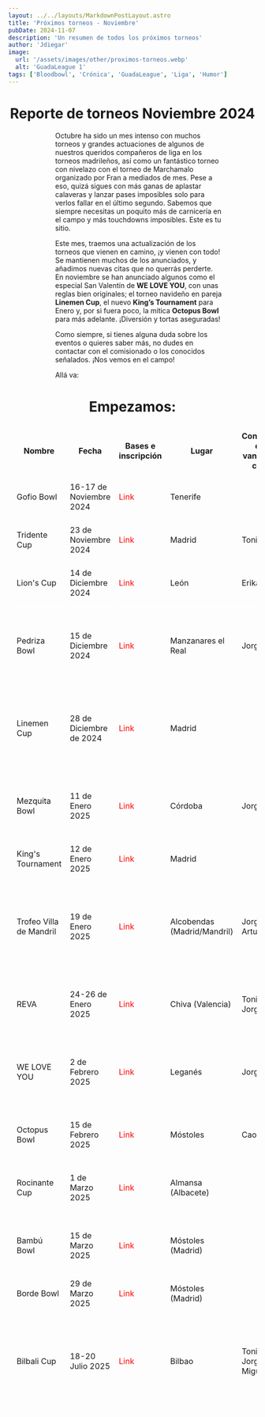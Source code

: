 ```yaml
---
layout: ../../layouts/MarkdownPostLayout.astro
title: 'Próximos torneos - Noviembre'
pubDate: 2024-11-07
description: 'Un resumen de todos los próximos torneos'
author: 'Jdiegar'
image:
  url: '/assets/images/other/proximos-torneos.webp'
  alt: 'GuadaLeague 1'
tags: ['Bloodbowl', 'Crónica', 'GuadaLeague', 'Liga', 'Humor']
---
```


# Reporte de torneos Noviembre 2024

Octubre ha sido un mes intenso con muchos torneos y grandes actuaciones de algunos de nuestros queridos compañeros de liga en los torneos madrileños, así como un fantástico torneo con nivelazo con el torneo de Marchamalo organizado por Fran a mediados de mes. Pese a eso, quizá sigues con más ganas de aplastar calaveras y lanzar pases imposibles solo para verlos fallar en el último segundo. Sabemos que siempre necesitas un poquito más de carnicería en el campo y más touchdowns imposibles. Este es tu sitio.

Este mes, traemos una actualización de los torneos que vienen en camino, ¡y vienen con todo! Se mantienen muchos de los anunciados, y añadimos nuevas citas que no querrás perderte. En noviembre se han anunciado algunos como el especial San Valentín de **WE LOVE YOU**, con unas reglas bien originales; el torneo navideño en pareja **Linemen Cup**, el nuevo **King’s Tournament** para Enero y, por si fuera poco, la mítica **Octopus Bowl** para más adelante. ¡Diversión y tortas aseguradas!

Como siempre, si tienes alguna duda sobre los eventos o quieres saber más, no dudes en contactar con el comisionado o los conocidos señalados. ¡Nos vemos en el campo!

Allá va:

# Empezamos:

| Nombre                  | Fecha                   | Bases e inscripción                                                                                     | Lugar                       | Conocidos que van/Habla con... | Atractivos                                                                                             |
| ----------------------- | ----------------------- | ------------------------------------------------------------------------------------------------------- | --------------------------- | ------------------------------ | ------------------------------------------------------------------------------------------------------ |
| Gofio Bowl              | 16-17 de Noviembre 2024 | [Link](https://bloodbowlforo.org/phpBB3/viewtopic.php?t=19052&sid=62d72fb372017992a13424ca951471c7)     | Tenerife                    |                                | En las Canarias, ambientazo, todo el finde                                                             |
| Tridente Cup            | 23 de Noviembre 2024    | [Link](https://bloodbowlforo.org/phpBB3/viewtopic.php?t=19007&sid=62d72fb372017992a13424ca951471c7)     | Madrid                      | Toni                           | Buen torneo, cerca, buen nivel                                                                         |
| Lion's Cup              | 14 de Diciembre 2024    | [Link](https://www.bloodbowlforo.org/phpBB3/viewtopic.php?t=19055&sid=ea42c60f077ed9183b33a0957d47b49d) | León                        | Erika                          | Distinta comunidad, se tapea que flipas                                                                |
| Pedriza Bowl            | 15 de Diciembre 2024    | [Link](https://www.bloodbowlforo.org/phpBB3/viewtopic.php?t=19059&sid=ea42c60f077ed9183b33a0957d47b49d) | Manzanares el Real          | Jorge                          | Torneo clásico de la zona, emplazamiento fantástico en la Pedriza y viendo el castillo                 |
| Linemen Cup             | 28 de Diciembre de 2024 | [Link](https://www.bloodbowlforo.org/phpBB3/viewtopic.php?t=19100&sid=049c615636ef048a8d6c50a4c701e0c0) | Madrid                      |                                | Por parejas, en mitad del parón navideño. Sistema de elección de habilidades SÚPER original            |
| Mezquita Bowl           | 11 de Enero 2025        | [Link](https://www.bloodbowlforo.org/phpBB3/viewtopic.php?t=19061&sid=6ff6218dd83a2b6d22d38aa36661e423) | Córdoba                     | Jorge                          | Grande, distinta comunidad, finde entero, fiesta y conciertos                                          |
| King's Tournament       | 12 de Enero 2025        | [Link](https://www.bloodbowlforo.org/phpBB3/viewtopic.php?t=19109&sid=049c615636ef048a8d6c50a4c701e0c0) | Madrid                      |                                | Cerquita, torneo nuevo                                                                                 |
| Trofeo Villa de Mandril | 19 de Enero 2025        | [Link](https://www.bloodbowlforo.org/phpBB3/viewtopic.php?t=19098&sid=1c1471a7cf6ded4757177d68938efbe8) | Alcobendas (Madrid/Mandril) | Jorge, Arturo                  | Reglas muy equilibradas, jugadores estrella especiales, cerquita, primer torneo tras el parón navideño |
| REVA                    | 24-26 de Enero 2025     | [Link](https://bloodbowlforo.org/phpBB3/viewtopic.php?t=19037&sid=62d72fb372017992a13424ca951471c7)     | Chiva (Valencia)            | Toni, Jorge                    | Torneo grande, ambientazo, finde en hotel con barra libre                                              |
| WE LOVE YOU             | 2 de Febrero 2025       | [Link](https://www.bloodbowlforo.org/phpBB3/viewtopic.php?t=19110&sid=049c615636ef048a8d6c50a4c701e0c0) | Leganés                     | Jorge                          | Muy original, vas con dos rosters y distribuyes presupuesto como quieras. Torneo nuevo                 |
| Octopus Bowl            | 15 de Febrero 2025      | [Link](https://www.bloodbowlforo.org/phpBB3/viewtopic.php?t=19104&sid=049c615636ef048a8d6c50a4c701e0c0) | Móstoles                    | Caos1990                       | Mítico torneo, fecha que no tiene mucho alrededor                                                      |
| Rocinante Cup           | 1 de Marzo 2025         | [Link](https://bloodbowlforo.org/phpBB3/viewtopic.php?t=19013)                                          | Almansa (Albacete)          |                                | La Mancha, torneo grande, reglas originales y divertidas                                               |
| Bambú Bowl              | 15 de Marzo 2025        | [Link](https://www.bloodbowlforo.org/phpBB3/viewtopic.php?t=18971&sid=1c1471a7cf6ded4757177d68938efbe8) | Móstoles (Madrid)           |                                | Reglas muy locas y originales, cerquita. ¡La última edición!                                           |
| Borde Bowl              | 29 de Marzo 2025        | [Link](https://bloodbowlforo.org/phpBB3/viewtopic.php?t=19033)                                          | Móstoles (Madrid)           |                                | Cerca, buen nivel, clásico torneo                                                                      |
| Bilbali Cup             | 18-20 Julio 2025        | [Link](https://www.bloodbowlforo.org/phpBB3/viewtopic.php?t=19090&sid=ea42c60f077ed9183b33a0957d47b49d) | Bilbao                      | Toni, Jorge, Miguel            | Mejor torneo de España. Finde completo, comilonas y fiesta en Bilbao, por equipos de 4. En verano      |

<style>
    table {
      display:block;
      max-width:600px;
      overflow-x:auto;
    }
    td,th {
      border: 1px solid #fff;
    }
    table,td {
      padding: 0.5em;
    }
    a {
      color: red;
      text-decoration: none;
    }
    img{
      width:100%
    }
    @media screen and (min-width: 636px) {
      table {
        max-width:100%;
        overflow-x:auto
      }
      img {
        width:50%;
        margin-left:25%;
      }

      img.big {
        width:100%;
      }

      h2,h3 {
        padding:0em 5em 0em 5em;
      }
      ul,li{
        margin-left: 3em;
        list-style:none;
      }
      h1 {
        text-align: center;
      }
      p {
        padding:0em 5em 0em 5em;
      }
      p {
        max-width: 90%;
        margin-left: 5%;
      }
    }
</style>
